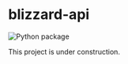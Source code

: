 # blizzard-api

![Python package](https://github.com/vkottler/keybinds/workflows/Python%20package/badge.svg)

This project is under construction.
